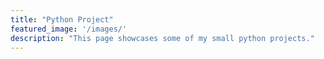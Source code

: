 ```yaml
---
title: "Python Project"
featured_image: '/images/'
description: "This page showcases some of my small python projects."
---
```

